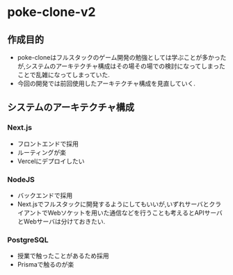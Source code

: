# poke-clone-v2

## 作成目的
* poke-cloneはフルスタックのゲーム開発の勉強としては学ぶことが多かったが,システムのアーキテクチャ構成はその場その場での検討になってしまったことで乱雑になってしまっていた.
* 今回の開発では前回使用したアーキテクチャ構成を見直していく.

## システムのアーキテクチャ構成
### Next.js
* フロントエンドで採用
* ルーティングが楽
* Vercelにデプロイしたい

### NodeJS
* バックエンドで採用
* Next.jsでフルスタックに開発するようにしてもいいが,いずれサーバとクライアントでWebソケットを用いた通信などを行うことも考えるとAPIサーバとWebサーバは分けておきたい.

### PostgreSQL
* 授業で触ったことがあるため採用
* Prismaで触るのが楽